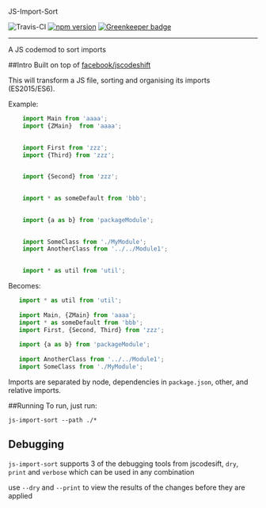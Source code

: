 JS-Import-Sort  

![Travis-CI](https://travis-ci.org/Amwam/js-import-sort.svg?branch=master) [![npm version](https://badge.fury.io/js/js-import-sort.svg)](https://badge.fury.io/js/js-import-sort) [![Greenkeeper badge](https://badges.greenkeeper.io/Amwam/js-import-sort.svg)](https://greenkeeper.io/)

---


A JS codemod to sort imports

##Intro
Built on top of [facebook/jscodeshift](https://github.com/facebook/jscodeshift)

This will transform a JS file, sorting and organising its imports (ES2015/ES6).

Example:

```javascript
    import Main from 'aaaa';
    import {ZMain}  from 'aaaa';
       

    import First from 'zzz';
    import {Third} from 'zzz';
    

    import {Second} from 'zzz';
    

    import * as someDefault from 'bbb';
    

    import {a as b} from 'packageModule';
    

    import SomeClass from './MyModule';
    import AnotherClass from '../../Module1';
    

    import * as util from 'util';
```

Becomes:
 
```javascript
   import * as util from 'util';
   
   import Main, {ZMain} from 'aaaa';
   import * as someDefault from 'bbb';
   import First, {Second, Third} from 'zzz';
   
   import {a as b} from 'packageModule';
   
   import AnotherClass from '../../Module1';
   import SomeClass from './MyModule';
```

Imports are separated by node, dependencies in `package.json`, other, and relative imports.
 
##Running
To run, just run:

    js-import-sort --path ./*

## Debugging
`js-import-sort` supports 3 of the debugging tools from jscodesift, `dry`, `print` and `verbose` which can be used in any combination

use `--dry` and `--print` to view the results of the changes before they are applied

